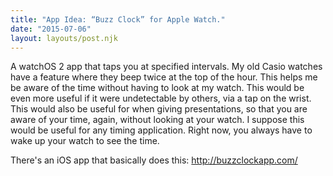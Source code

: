 ```yaml
---
title: "App Idea: “Buzz Clock” for Apple Watch."
date: "2015-07-06"
layout: layouts/post.njk
---
```


A watchOS 2 app that taps you at specified intervals. My old Casio watches have
a feature where they beep twice at the top of the hour. This helps me be aware
of the time without having to look at my watch. This would be even more useful
if it were undetectable by others, via a tap on the wrist. This would also be
useful for when giving presentations, so that you are aware of your time, again,
without looking at your watch. I suppose this would be useful for any timing
application. Right now, you always have to wake up your watch to see the time.

There's an iOS app that basically does this: http://buzzclockapp.com/
